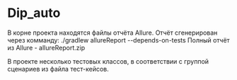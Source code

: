 # Dip_auto

В корне проекта находятся файлы отчёта Allure.
Отчёт сгенерирован через комманду: ./gradlew allureReport --depends-on-tests
Полный отчёт из Allure - allureReport.zip

В проекте несколько тестовых классов, в соответствии с группой сценариев из файла тест-кейсов.
